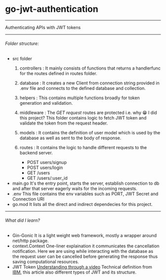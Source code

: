# go-jwt-authentication
---
Authenticating APIs with JWT tokens

---
######  Folder structure:
- src folder
    1. controllers
        : It mainly consists of functions that returns a handlerfunc for the routes defined in routes folder.
    2. database
        : It  creates a new Client from connection string provided in .env file and connects to the defined database and collection.
    3. helpers
        : This contains multiple functions broadly for token generation and validation.
    4. middleware 
        : The *GET request* routes are protected i.e. why :grin:  I did this project? This folder contains logic to fetch JWT token and validate the token from the request header.
    5. models
        : It contains the definition of user model which is used by the database as well as sent to the body of response.
    6. routes
        : It contains the logic to handle different requests to the backend server.
        
        - POST users/signup
        - POST users/login
        - GET /users
        - GET /users/:user_id
- main.go
    It's the entry point, starts the server, establish connection to db and after that server eagerly waits for the incoming requests.
- .env 
    This file contains the env variables such as PORT, JWT Secret and Connection URI
- go.mod
    It lists all the direct and indirect dependecies for this project.
---
###### What did I learn?
- Gin-Gonic It is a light weight web framework, mostly a wrapper around net/http package.
- context.Context One-liner explaination it communicates the cancellation notification.
Here we are using while interacting with the database as the request user can be cancelled before generating the response thus saving computational resources.
- JWT Token [Understanding through a video](https://www.youtube.com/watch?v=soGRyl9ztjIs)
Technical definition from [IBM](https://www.ibm.com/docs/en/order-management-sw/10.0?topic=features-jwt-authentication), this article also different types of JWT and its structure.
